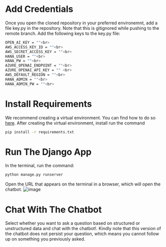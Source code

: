 # Add Credentials
Once you open the cloned repository in your preferred environemnt, add a file key.py in the repository. Note that this is gitignored while pushing to the remote branch. Add the following keys to the key.py file:

```bash
OPEN_AI_KEY = ""<br>
AWS_ACCESS_KEY_ID = ""<br>
AWS_SECRET_ACCESS_KEY = ""<br>
HANA_USER = ""<br>
HANA_PW = ""<br>
AZURE_OPENAI_ENDPOINT = ""<br>
AZURE_OPENAI_API_KEY = "" <br>
AWS_DEFAULT_REGION = ""<br>
HANA_ADMIN = ""<br>
HANA_ADMIN_PW = ""<br>
```

# Install Requirements

We recommend creating a virtual environment. You can find how to do so [here](https://docs.python.org/3/library/venv.html). After creating the virtual environment, install run the command 
```bash
pip install -r requirements.txt
```
# Run The Django App

In the terminal, run the command:

```bash
python manage.py runserver
```
Open the URL that appears on the terminal in a browser, which will open the chatbot.
![image](https://github.com/user-attachments/assets/91e0325d-3de6-4d2c-b0b4-bb96052d65d0)

# Chat With The Chatbot
Select whether you want to ask a question based on structured or unstructured data and chat with the chatbot!. Kindly note that this version of the chatbot does not persist your question, which means you cannot follow up on something you previously asked.

